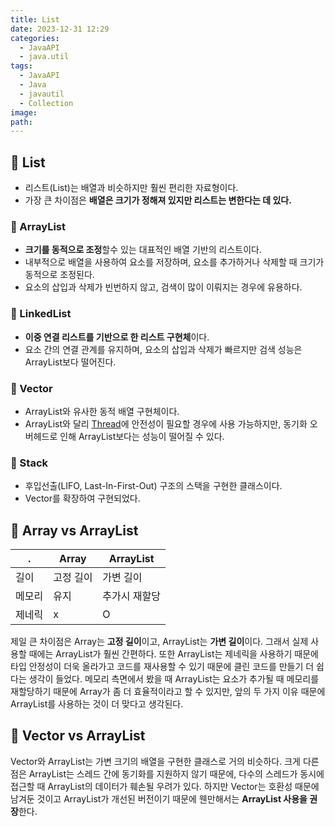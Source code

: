 ```yaml
---
title: List
date: 2023-12-31 12:29
categories:
  - JavaAPI
  - java.util
tags:
  - JavaAPI
  - Java
  - javautil
  - Collection
image: 
path:
---
```


## 🌈 List
+ 리스트(List)는 배열과 비슷하지만 훨씬 편리한 자료형이다.
+ 가장 큰 차이점은 **배열은 크기가 정해져 있지만 리스트는 변한다는 데 있다.**

### 📌 ArrayList
+ **크기를 동적으로 조정**할수 있는 대표적인 배열 기반의 리스트이다.
+ 내부적으로 배열을 사용하여 요소를 저장하며, 요소를 추가하거나 삭제할 때 크기가 동적으로 조정된다.
+ 요소의 삽입과 삭제가 빈번하지 않고, 검색이 많이 이뤄지는 경우에 유용하다.

### 📌 LinkedList
+ **이중 연결 리스트를 기반으로 한 리스트 구현체**이다.
+ 요소 간의 연결 관계를 유지하며, 요소의 삽입과 삭제가 빠르지만 검색 성능은 ArrayList보다 떨어진다.

### 📌 Vector
+ ArrayList와 유사한 동적 배열 구현체이다.
+ ArrayList와 달리 [Thread](https://sonjh919.github.io/posts/Thread)에 안전성이 필요할 경우에 사용 가능하지만, 동기화 오버헤드로 인해 ArrayList보다는 성능이 떨어질 수 있다.

### 📌 Stack
+ 후입선출(LIFO, Last-In-First-Out) 구조의 스택을 구현한 클래스이다.
+ Vector를 확장하여 구현되었다.

## 🌈 Array vs ArrayList
|.|Array|ArrayList|
|---|---|---|
|길이|고정 길이|가변 길이|
|메모리|유지|추가시 재할당|
|제네릭|x|O|

제일 큰 차이점은 Array는 **고정 길이**이고, ArrayList는 **가변 길이**이다. 그래서 실제 사용할 때에는 ArrayList가 훨씬 간편하다. 또한 ArrayList는 제네릭을 사용하기 때문에 타입 안정성이 더욱 올라가고 코드를 재사용할 수 있기 때문에 클린 코드를 만들기 더 쉽다는 생각이 들었다. 메모리 측면에서 봤을 때 ArrayList는 요소가 추가될 때 메모리를 재할당하기 때문에 Array가 좀 더 효율적이라고 할 수 있지만, 앞의 두 가지 이유 때문에 ArrayList를 사용하는 것이 더 맞다고 생각된다.

## 🌈 Vector vs ArrayList
Vector와 ArrayList는 가변 크기의 배열을 구현한 클래스로 거의 비슷하다. 크게 다른 점은 ArrayList는 스레드 간에 동기화를 지원하지 않기 때문에, 다수의 스레드가 동시에 접근할 때 ArrayList의 데이터가 훼손될 우려가 있다. 하지만 Vector는 호환성 때문에 남겨둔 것이고 ArrayList가 개선된 버전이기 때문에 웬만해서는 **ArrayList 사용을 권장**한다.
